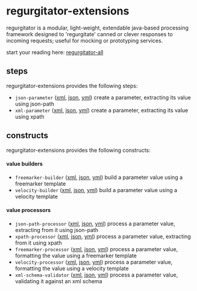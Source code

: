 # regurgitator-extensions

regurgitator is a modular, light-weight, extendable java-based processing framework designed to 'regurgitate' canned or clever responses to incoming requests; useful for mocking or prototyping services.

start your reading here: [regurgitator-all](http://github.com/talmeym/regurgitator-all#regurgitator)

## steps

regurgitator-extensions provides the following steps:
- ``json-parameter`` ([xml](https://github.com/talmeym/regurgitator-extensions-xml#json-parameter), [json](https://github.com/talmeym/regurgitator-extensions-json#json-parameter), [yml](https://github.com/talmeym/regurgitator-extensions-yml#json-parameter)) create a parameter, extracting its value using json-path
- ``xml-parameter`` ([xml](https://github.com/talmeym/regurgitator-extensions-xml#xml-parameter), [json](https://github.com/talmeym/regurgitator-extensions-json#xml-parameter), [yml](https://github.com/talmeym/regurgitator-extensions-yml#xml-parameter)) create a parameter, extracting its value using xpath

## constructs

regurgitator-extensions provides the following constructs:
#### value builders
- ``freemarker-builder`` ([xml](https://github.com/talmeym/regurgitator-extensions-xml#freemarker-builder), [json](https://github.com/talmeym/regurgitator-extensions-json#freemarker-builder), [yml](https://github.com/talmeym/regurgitator-extensions-yml#freemarker-builder)) build a parameter value using a freemarker template
- ``velocity-builder`` ([xml](https://github.com/talmeym/regurgitator-extensions-xml#velocity-builder), [json](https://github.com/talmeym/regurgitator-extensions-json#velocity-builder), [yml](https://github.com/talmeym/regurgitator-extensions-yml#velocity-builder)) build a parameter value using a velocity template

#### value processors
- ``json-path-processor`` ([xml](https://github.com/talmeym/regurgitator-extensions-xml#json-path-processor), [json](https://github.com/talmeym/regurgitator-extensions-json#json-path-processor), [yml](https://github.com/talmeym/regurgitator-extensions-yml#json-path-processor)) process a parameter value, extracting from it using json-path
- ``xpath-processor`` ([xml](https://github.com/talmeym/regurgitator-extensions-xml#xpath-processor), [json](https://github.com/talmeym/regurgitator-extensions-json#xpath-processor), [yml](https://github.com/talmeym/regurgitator-extensions-yml#xpath-processor)) process a parameter value, extracting from it using xpath
- ``freemarker-processor`` ([xml](https://github.com/talmeym/regurgitator-extensions-xml#freemarker-processor), [json](https://github.com/talmeym/regurgitator-extensions-json#freemarker-processor), [yml](https://github.com/talmeym/regurgitator-extensions-yml#freemarker-processor)) process a parameter value, formatting the value using a freemarker template
- ``velocity-processor`` ([xml](https://github.com/talmeym/regurgitator-extensions-xml#velocity-processor), [json](https://github.com/talmeym/regurgitator-extensions-json#velocity-processor), [yml](https://github.com/talmeym/regurgitator-extensions-yml#velocity-processor)) process a parameter value, formatting the value using a velocity template
- ``xml-schema-validator`` ([xml](https://github.com/talmeym/regurgitator-extensions-xml#xml-schema-validator), [json](https://github.com/talmeym/regurgitator-extensions-json#xml-schema-validator), [yml](https://github.com/talmeym/regurgitator-extensions-yml#xml-schema-validator)) process a parameter value, validating it against an xml schema

